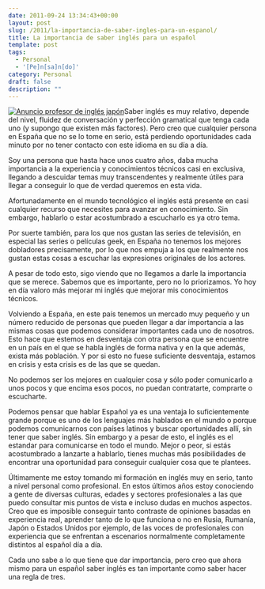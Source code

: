 ```yaml
---
date: 2011-09-24 13:34:43+00:00
layout: post
slug: /2011/la-importancia-de-saber-ingles-para-un-espanol/
title: La importancia de saber inglés para un español
template: post
tags:
  - Personal
  - '[Pe]n[sa]n[do]'
category: Personal
draft: false
description: ""
---
```


[![Anuncio profesor de inglés japón](http://farm1.static.flickr.com/229/448185743_d91b7e8aa2.jpg)](http://www.flickr.com/photos/sonyasonya/448185743)Saber inglés es muy relativo, depende del nivel, fluidez de conversación y perfección gramatical que tenga cada uno (y supongo que existen más factores). Pero creo que cualquier persona en España que no se lo tome en serio, está perdiendo oportunidades cada minuto por no tener contacto con este idioma en su día a día.

Soy una persona que hasta hace unos cuatro años, daba mucha importancia a la experiencia y conocimientos técnicos casi en exclusiva, llegando a descuidar temas muy transcendentes y realmente útiles para llegar a conseguir lo que de verdad queremos en esta vida.

Afortunadamente en el mundo tecnológico el inglés está presente en casi cualquier recurso que necesites para avanzar en conocimiento. Sin embargo, hablarlo o estar acostumbrado a escucharlo es ya otro tema.

Por suerte también, para los que nos gustan las series de televisión, en especial las series o películas geek, en España no tenemos los mejores dobladores precisamente, por lo que nos empuja a los que realmente nos gustan estas cosas a escuchar las expresiones originales de los actores.

A pesar de todo esto, sigo viendo que no llegamos a darle la importancia que se merece. Sabemos que es importante, pero no lo priorizamos. Yo hoy en día valoro más mejorar mi inglés que mejorar mis conocimientos técnicos.

Volviendo a España, en este país tenemos un mercado muy pequeño y un número reducido de personas que pueden llegar a dar importancia a las mismas cosas que podemos considerar importantes cada uno de nosotros. Esto hace que estemos en desventaja con otra persona que se encuentre en un país en el que se habla inglés de forma nativa y en la que además, exista más población. Y por si esto no fuese suficiente desventaja, estamos en crisis y esta crisis es de las que se quedan.

No podemos ser los mejores en cualquier cosa y sólo poder comunicarlo a unos pocos y que encima esos pocos, no puedan contratarte, comprarte o escucharte.

Podemos pensar que hablar Español ya es una ventaja lo suficientemente grande porque es uno de los lenguajes más hablados en el mundo o porque podemos comunicarnos con países latinos y buscar oportunidades allí, sin tener que saber inglés. Sin embargo y a pesar de esto, el inglés es el estandar para comunicarse en todo el mundo. Mejor o peor, si estás acostumbrado a lanzarte a hablarlo, tienes muchas más posibilidades de encontrar una oportunidad para conseguir cualquier cosa que te plantees.

Últimamente me estoy tomando mi formación en inglés muy en serio, tanto a nivel personal como profesional. En estos últimos años estoy conociendo a gente de diversas culturas, edades y sectores profesionales a las que puedo consultar mis puntos de vista e incluso dudas en muchos aspectos. Creo que es imposible conseguir tanto contraste de opiniones basadas en experiencia real, aprender tanto de lo que funciona o no en Rusia, Rumanía, Japón o Estados Unidos por ejemplo, de las voces de profesionales con experiencia que se enfrentan a escenarios normalmente completamente distintos al español día a día.

Cada uno sabe a lo que tiene que dar importancia, pero creo que ahora mismo para un español saber inglés es tan importante como saber hacer una regla de tres.
